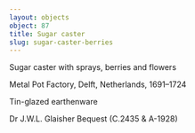 ```yaml
---
layout: objects
object: 87
title: Sugar caster
slug: sugar-caster-berries
---
```

Sugar caster with sprays, berries and flowers

Metal Pot Factory, Delft,  Netherlands, 1691–1724

Tin-glazed earthenware  

Dr J.W.L. Glaisher Bequest (C.2435 &amp; A-1928)
